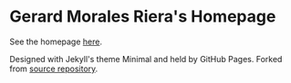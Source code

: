# Gerard Morales Riera's Homepage

See the homepage [here](https://gerardmr12.github.io).

Designed with Jekyll's theme Minimal and held by GitHub Pages. Forked from [source repository](https://github.com/pages-themes/minimal). 
